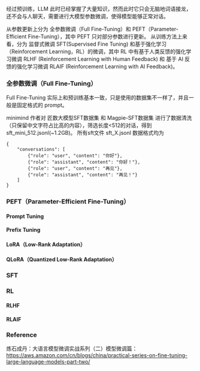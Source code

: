 经过预训练，LLM 此时已经掌握了大量知识，然而此时它只会无脑地词语接龙，还不会与人聊天，需要进行大模型参数微调，使得模型能够正常对话。

从参数更新上分为 全参数微调（Full Fine-Tuning）和 PEFT（Parameter-Efficient Fine-Tuning），其中 PEFT 只对部分参数进行更新。
从训练方法上来看，分为 监督式微调 SFT(Supervised Fine Tuning) 和基于强化学习（Reinforcement Learning，RL）的微调，其中 RL 中有基于人类反馈的强化学习微调 RLHF (Reinforcement Learning with Human Feedback) 和 基于 AI 反馈的强化学习微调 RLAIF (Reinforcement Learning with AI Feedback)。

### 全参数微调（Full Fine-Tuning）
Full Fine-Tuning 实际上和预训练基本一致，只是使用的数据集不一样了，并且一般是固定格式的 prompt。

minimind 作者对 匠数大模型SFT数据集 和 Magpie-SFT数据集 进行了数据清洗（只保留中文字符占比高的内容），筛选长度<512的对话，得到sft_mini_512.jsonl(~1.2GB)。
所有sft文件 sft_X.jsonl 数据格式均为
```
{
    "conversations": [
        {"role": "user", "content": "你好"},
        {"role": "assistant", "content": "你好！"},
        {"role": "user", "content": "再见"},
        {"role": "assistant", "content": "再见！"}
    ]
}
```

### PEFT（Parameter-Efficient Fine-Tuning）

#### Prompt Tuning

#### Prefix Tuning

#### LoRA（Low-Rank Adaptation）

#### QLoRA（Quantized Low-Rank Adaptation）

### SFT

### RL
#### RLHF

#### RLAIF


### Reference
炼石成丹：大语言模型微调实战系列（二）模型微调篇：https://aws.amazon.com/cn/blogs/china/practical-series-on-fine-tuning-large-language-models-part-two/